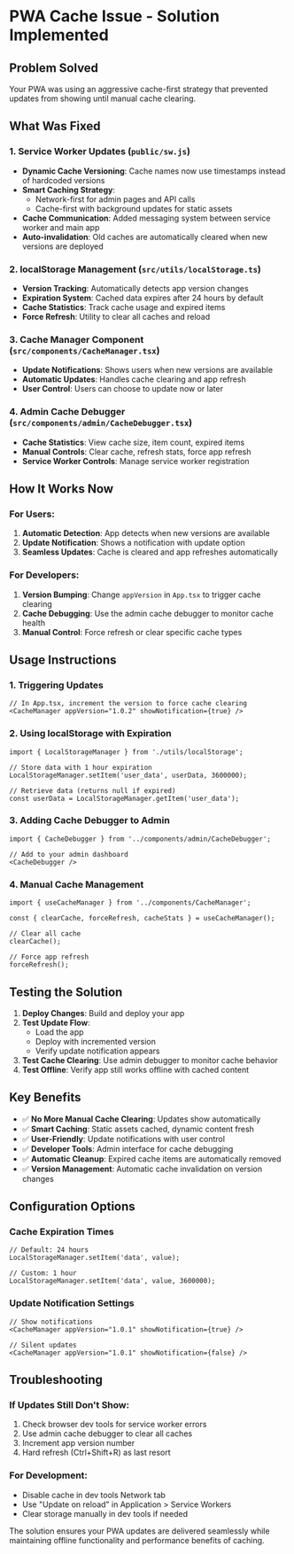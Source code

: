 # PWA Cache Issue - Solution Implemented

## Problem Solved
Your PWA was using an aggressive cache-first strategy that prevented updates from showing until manual cache clearing.

## What Was Fixed

### 1. **Service Worker Updates** (`public/sw.js`)
- **Dynamic Cache Versioning**: Cache names now use timestamps instead of hardcoded versions
- **Smart Caching Strategy**: 
  - Network-first for admin pages and API calls
  - Cache-first with background updates for static assets
- **Cache Communication**: Added messaging system between service worker and main app
- **Auto-invalidation**: Old caches are automatically cleared when new versions are deployed

### 2. **localStorage Management** (`src/utils/localStorage.ts`)
- **Version Tracking**: Automatically detects app version changes
- **Expiration System**: Cached data expires after 24 hours by default
- **Cache Statistics**: Track cache usage and expired items
- **Force Refresh**: Utility to clear all caches and reload

### 3. **Cache Manager Component** (`src/components/CacheManager.tsx`)
- **Update Notifications**: Shows users when new versions are available
- **Automatic Updates**: Handles cache clearing and app refresh
- **User Control**: Users can choose to update now or later

### 4. **Admin Cache Debugger** (`src/components/admin/CacheDebugger.tsx`)
- **Cache Statistics**: View cache size, item count, expired items
- **Manual Controls**: Clear cache, refresh stats, force app refresh
- **Service Worker Controls**: Manage service worker registration

## How It Works Now

### For Users:
1. **Automatic Detection**: App detects when new versions are available
2. **Update Notification**: Shows a notification with update option
3. **Seamless Updates**: Cache is cleared and app refreshes automatically

### For Developers:
1. **Version Bumping**: Change `appVersion` in `App.tsx` to trigger cache clearing
2. **Cache Debugging**: Use the admin cache debugger to monitor cache health
3. **Manual Control**: Force refresh or clear specific cache types

## Usage Instructions

### 1. **Triggering Updates**
```tsx
// In App.tsx, increment the version to force cache clearing
<CacheManager appVersion="1.0.2" showNotification={true} />
```

### 2. **Using localStorage with Expiration**
```tsx
import { LocalStorageManager } from './utils/localStorage';

// Store data with 1 hour expiration
LocalStorageManager.setItem('user_data', userData, 3600000);

// Retrieve data (returns null if expired)
const userData = LocalStorageManager.getItem('user_data');
```

### 3. **Adding Cache Debugger to Admin**
```tsx
import { CacheDebugger } from '../components/admin/CacheDebugger';

// Add to your admin dashboard
<CacheDebugger />
```

### 4. **Manual Cache Management**
```tsx
import { useCacheManager } from '../components/CacheManager';

const { clearCache, forceRefresh, cacheStats } = useCacheManager();

// Clear all cache
clearCache();

// Force app refresh
forceRefresh();
```

## Testing the Solution

1. **Deploy Changes**: Build and deploy your app
2. **Test Update Flow**: 
   - Load the app
   - Deploy with incremented version
   - Verify update notification appears
3. **Test Cache Clearing**: Use admin debugger to monitor cache behavior
4. **Test Offline**: Verify app still works offline with cached content

## Key Benefits

- ✅ **No More Manual Cache Clearing**: Updates show automatically
- ✅ **Smart Caching**: Static assets cached, dynamic content fresh
- ✅ **User-Friendly**: Update notifications with user control
- ✅ **Developer Tools**: Admin interface for cache debugging
- ✅ **Automatic Cleanup**: Expired cache items are automatically removed
- ✅ **Version Management**: Automatic cache invalidation on version changes

## Configuration Options

### Cache Expiration Times
```tsx
// Default: 24 hours
LocalStorageManager.setItem('data', value);

// Custom: 1 hour
LocalStorageManager.setItem('data', value, 3600000);
```

### Update Notification Settings
```tsx
// Show notifications
<CacheManager appVersion="1.0.1" showNotification={true} />

// Silent updates
<CacheManager appVersion="1.0.1" showNotification={false} />
```

## Troubleshooting

### If Updates Still Don't Show:
1. Check browser dev tools for service worker errors
2. Use admin cache debugger to clear all caches
3. Increment app version number
4. Hard refresh (Ctrl+Shift+R) as last resort

### For Development:
- Disable cache in dev tools Network tab
- Use "Update on reload" in Application > Service Workers
- Clear storage manually in dev tools if needed

The solution ensures your PWA updates are delivered seamlessly while maintaining offline functionality and performance benefits of caching.
